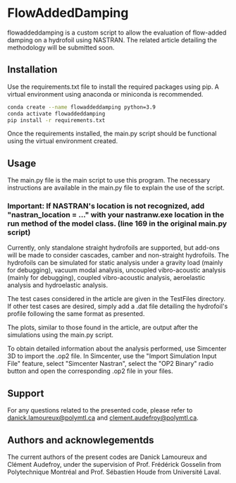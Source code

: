 # FlowAddedDamping
flowaddeddamping is a custom script to allow the evaluation of flow-added damping on a hydrofoil using NASTRAN. The related article detailing the methodology will be submitted soon.

## Installation
Use the requirements.txt file to install the required packages using pip. A virtual environment using anaconda or miniconda is recommended.

```bash
conda create --name flowaddeddamping python=3.9
conda activate flowaddeddamping
pip install -r requirements.txt
```

Once the requirements installed, the main.py script should be functional using the virtual environment created.

## Usage
The main.py file is the main script to use this program. The necessary instructions are available in the main.py file to explain the use of the script. 
### Important: If NASTRAN's location is not recognized, add "nastran_location = ..." with your nastranw.exe location in the run method of the model class. (line 169 in the original main.py script)

Currently, only standalone straight hydrofoils are supported, but add-ons will be made to consider cascades, camber and non-straight hydrofoils. The hydrofoils can be simulated for static analysis under a gravity load (mainly for debugging), vacuum modal analysis, uncoupled vibro-acoustic analysis (mainly for debugging), coupled vibro-acoustic analysis, aeroelastic analysis and hydroelastic analysis.

The test cases considered in the article are given in the TestFiles directory. If other test cases are desired, simply add a .dat file detailing the hydrofoil's profile following the same format as presented.

The plots, similar to those found in the article, are output after the simulations using the main.py script.

To obtain detailed information about the analysis performed, use Simcenter 3D to import the .op2 file. In Simcenter, use the "Import Simulation Input File" feature, select "Simcenter Nastran", select the "OP2 Binary" radio button and open the corresponding .op2 file in your files.

## Support
For any questions related to the presented code, please refer to danick.lamoureux@polymtl.ca and clement.audefroy@polymtl.ca.

## Authors and acknowlegementds
The current authors of the present codes are Danick Lamoureux and Clément Audefroy, under the supervision of Prof. Frédérick Gosselin from Polytechnique Montréal and Prof. Sébastien Houde from Université Laval.
